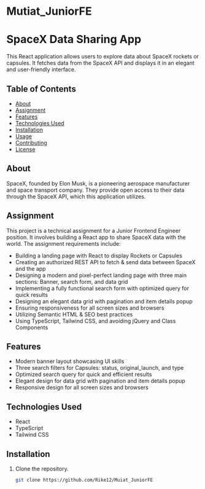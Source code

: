 # Mutiat_JuniorFE
 # SpaceX Data Sharing App

This React application allows users to explore data about SpaceX rockets or capsules. It fetches data from the SpaceX API and displays it in an elegant and user-friendly interface.

## Table of Contents

- [About](#about)
- [Assignment](#assignment)
- [Features](#features)
- [Technologies Used](#technologies-used)
- [Installation](#installation)
- [Usage](#usage)
- [Contributing](#contributing)
- [License](#license)

## About

SpaceX, founded by Elon Musk, is a pioneering aerospace manufacturer and space transport company. They provide open access to their data through the SpaceX API, which this application utilizes.

## Assignment

This project is a technical assignment for a Junior Frontend Engineer position. It involves building a React app to share SpaceX data with the world. The assignment requirements include:

- Building a landing page with React to display Rockets or Capsules
- Creating an authorized REST API to fetch & send data between SpaceX and the app
- Designing a modern and pixel-perfect landing page with three main sections: Banner, search form, and data grid
- Implementing a fully functional search form with optimized query for quick results
- Designing an elegant data grid with pagination and item details popup
- Ensuring responsiveness for all screen sizes and browsers
- Utilizing Semantic HTML & SEO best practices
- Using TypeScript, Tailwind CSS, and avoiding jQuery and Class Components

## Features

- Modern banner layout showcasing UI skills
- Three search filters for Capsules: status, original_launch, and type
- Optimized search query for quick and efficient results
- Elegant design for data grid with pagination and item details popup
- Responsive design for all screen sizes and browsers

## Technologies Used

- React
- TypeScript
- Tailwind CSS

## Installation

1. Clone the repository.
   ```bash
   git clone https://github.com/Rike12/Muiat_JuniorFE


